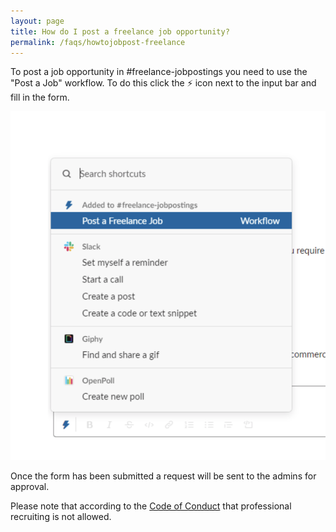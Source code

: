 ```yaml
---
layout: page
title: How do I post a freelance job opportunity?
permalink: /faqs/howtojobpost-freelance
---
```


To post a job opportunity in #freelance-jobpostings you need to use the "Post a Job" workflow. To do this click the ⚡️ icon next to the input bar and fill in the form.

![Workflow freelance jobposting](/images/faq/freelance-job-posting-workflow.png)

Once the form has been submitted a request will be sent to the admins for approval.

Please note that according to the [Code of Conduct](https://github.com/zatech/code-of-conduct) that professional recruiting is not allowed.


